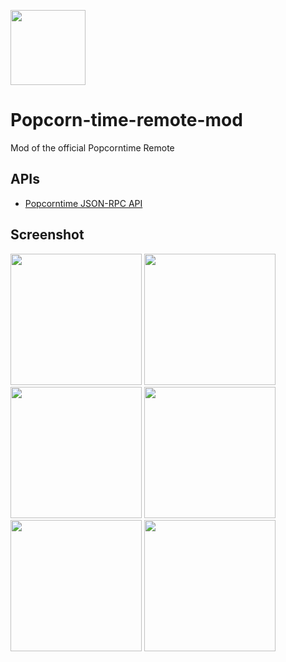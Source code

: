 <a target="_blank" href="http://stephaneadamgarnier.com/Popcorntime"><img src="http://stephaneadamgarnier.com/Popcorntime/assets/img/icons/icon.png" align="" height="120" width="120" ></a>

# Popcorn-time-remote-mod

Mod of the official Popcorntime Remote

## APIs

* [Popcorntime JSON-RPC API](https://git.popcorntime.io/popcorntime/desktop/blob/master/docs/json-rpc-api.md)

     
## Screenshot
<img src="http://www.stephaneadamgarnier.com/Popcorntime/assets/screenshots/screenshot00.PNG" width="210">
<img src="http://www.stephaneadamgarnier.com/Popcorntime/assets/screenshots/screenshot02.PNG" width="210">
<img src="http://www.stephaneadamgarnier.com/Popcorntime/assets/screenshots/screenshot03.PNG" width="210">
<img src="http://www.stephaneadamgarnier.com/Popcorntime/assets/screenshots/screenshot04.PNG" width="210">
<img src="http://www.stephaneadamgarnier.com/Popcorntime/assets/screenshots/screenshot05.PNG" width="210">
<img src="http://www.stephaneadamgarnier.com/Popcorntime/assets/screenshots/screenshot06.PNG" width="210">
